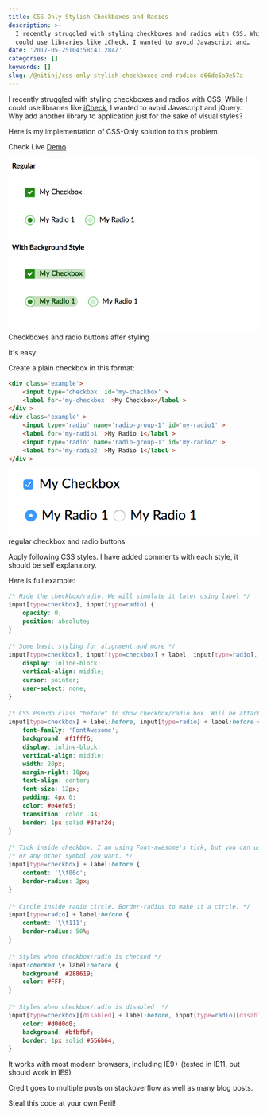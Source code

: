 ```yaml
---
title: CSS-Only Stylish Checkboxes and Radios
description: >-
  I recently struggled with styling checkboxes and radios with CSS. While I
  could use libraries like iCheck, I wanted to avoid Javascript and…
date: '2017-05-25T04:58:41.284Z'
categories: []
keywords: []
slug: /@nitinj/css-only-stylish-checkboxes-and-radios-d66de5a9e57a
---
```


I recently struggled with styling checkboxes and radios with CSS. While I could use libraries like [iCheck](http://icheck.fronteed.com), I wanted to avoid Javascript and jQuery. Why add another library to application just for the sake of visual styles?

Here is my implementation of CSS-Only solution to this problem.

Check Live [Demo](http://nitinj.com/code-experiments/css-examples-experiments/stylish-checkboxes-radios.html)

![Checkboxes and radio buttons after styling](img\1__lX__0tV8XirZimtkrany__Rw.png)
Checkboxes and radio buttons after styling

It's easy:

Create a plain checkbox in this format:

```html
<div class='example'>  
    <input type='checkbox' id='my-checkbox' >  
    <label for='my-checkbox' >My Checkbox</label >  
</div >  
<div class='example' >  
    <input type='radio' name='radio-group-1' id='my-radio1' >  
    <label for='my-radio1' >My Radio 1</label >  
    <input type='radio' name='radio-group-1' id='my-radio2' >  
    <label for='my-radio2' >My Radio 1</label >  
</div >
```

![regular checkbox and radio buttons](img\1__iv3puCn6maIPkuCtqWRq1Q.png)
regular checkbox and radio buttons

Apply following CSS styles. I have added comments with each style, it should be self explanatory.

Here is full example:

```css
/* Hide the checkbox/radio. We will simulate it later using label */  
input[type=checkbox], input[type=radio] {  
    opacity: 0;  
    position: absolute;  
}  
  
/* Some basic styling for alignment and more */  
input[type=checkbox], input[type=checkbox] + label, input[type=radio], input[type=radio] + label {  
    display: inline-block;  
    vertical-align: middle;  
    cursor: pointer;  
    user-select: none;  
}  
  
/* CSS Pseudo class "before" to show checkbox/radio box. Will be attached to every label adjacent to input checkbox.*/  
input[type=checkbox] + label:before, input[type=radio] + label:before {  
    font-family: 'FontAwesome';  
    background: #f1fff6;  
    display: inline-block;  
    vertical-align: middle;  
    width: 20px;  
    margin-right: 10px;  
    text-align: center;  
    font-size: 12px;  
    padding: 4px 0;  
    color: #e4efe5;  
    transition: color .4s;  
    border: 1px solid #3faf2d;  
}  
  
/* Tick inside checkbox. I am using Font-awesome's tick, but you can use plain unicode tick */  
/* or any other symbol you want. */  
input[type=checkbox] + label:before {  
    content: '\\f00c';  
    border-radius: 2px;  
}  
  
/* Circle inside radio circle. Border-radius to make it a circle. */  
input[type=radio] + label:before {  
    content: '\\f111';  
    border-radius: 50%;  
}  
  
/* Styles when checkbox/radio is checked */  
input:checked \+ label:before {  
    background: #288619;  
    color: #FFF;  
}  
  
/* Styles when checkbox/radio is disabled  */  
input[type=checkbox][disabled] + label:before, input[type=radio][disabled] + label:before {  
    color: #d0d0d0;  
    background: #bfbfbf;  
    border: 1px solid #656b64;  
}
```

It works with most modern browsers, including IE9+ (tested in IE11, but should work in IE9)

Credit goes to multiple posts on stackoverflow as well as many blog posts.

Steal this code at your own Peril!
